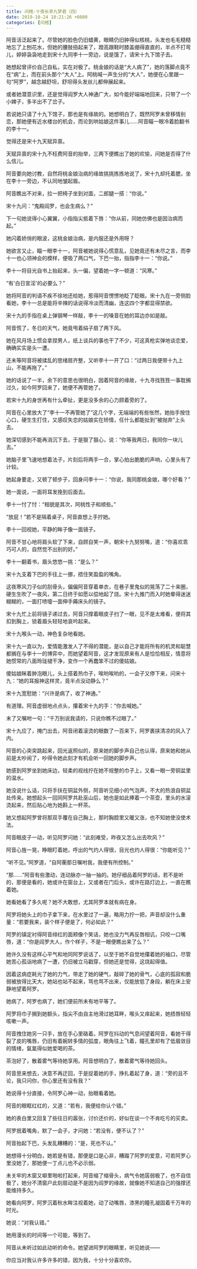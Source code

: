 ```yaml
---
title: 问棺-十夜长亭九梦君（四）
date: 2019-10-24 18:21:26 +0800
categories: [问棺]
---
```


阿音活泛起来了。尽管她的脸色仍旧蜡黄，眼睛仍旧肿得似核桃，头发也毛毛糙糙地忘了上刨花水，但她的腰肢扭起来了，蹬高跟鞋时膝盖绷得直直的，半点不打弯儿，婷婷袅袅地走到宋十九同李十一旁边，说是饿了，请宋十九下馆子去。

她想起曾评价自己自私，实在对极了。桃金娘的话是“大人病了”，她的落脚点竟不在“病”上，而在前头那个“大人”上。阿桃喊一声生分的“大人”，她便在心里跟一句“阿罗”，越念越舒坦，舒坦得头发丝儿都伸展起来。

或者她潜意识里，还是觉得阎罗大人神通广大，如今能好端端地回来，只带了一个小婢子，多半出不了岔子。

若说她只请了十九下馆子，那也是有缘故的。她想明白了，既然阿罗未曾移情别恋，那她便有近水楼台的机会，而论到哄姑娘这件事儿……阿音瞄一眼冷着脸翻书的李十一。

觉得还是宋十九天赋异禀。

天赋异禀的宋十九不枉费阿音的抬举，三两下便瞧出了她的欢愉，问她是否得了什么信儿。

阿音要向她讨教，自然将桃金娘治病的缘故挑挑拣拣地说了，宋十九却托着腮，坐在李十一旁边，不认同地皱起眉。

阿音瞧出不对来，拉一把椅子坐到对面，二郎腿一搭：“你说。”

宋十九问：“鬼殿阎罗，也会生病么？”

下一句她说得小心翼翼，小指指尖抵着下唇：“你从前，同她仿佛也是因治病而起。”

她闪着娇俏的眼波，这桃金娘治病，是内服还是外用呀？

她欲言又止，瞄一眼李十一，阿音被她说得心慌意乱，见她竟还有未尽之言，而李十一也心领神会的模样，便吸了两口气，下巴一抬，指指李十一：“你说。”

李十一将目光自书上抬起来，头一偏，望着她一字一顿道：“风寒。”

“有'白日宣淫'的必要么？”

她将阿音的判语不疾不徐地还给她，惹得阿音愣愣地眨了眨眼。宋十九在一旁侧脸看她，李十一总是能将辛辣的话说得冷淡而清幽，连这四个字都显得禁欲。

宋十九的手指在桌上弹钢琴一样敲，李十一的嗓音在她的耳边亦如是敲。

阿音慌了，冬日的天气，她竟甩着绢子扇了两下风。

她在风月场上惯会拿捏男人，纸上谈兵的事也干了不少，可这真枪实弹地谈恋爱，确确实实是头一遭。

还未等阿音将被揉乱的思绪扇齐整，又听李十一开了口：“过两日我便带十九上山，不能再拖了。”

她的话说了一半，余下的意思也很明白，因着阿音的缘故，十九寻找狌狌一事耽搁过久，如今阿罗回来了，她便不再管她了。

若宋十九的身世再有什么牵扯，更是没多余的心力顾着旁的了。

阿音在心里放大了“李十一不再管她了”这几个字，无端端的有些怅然，她抬手按住心口，硬生生打住，又感叹失恋的姑娘实在矫情，任什么都能扯到“被抛弃”上头去。

她深切感到不能再消沉下去，于是狠了狠心，说：“你等我两日，我同你一块儿去。”

她脑子里飞速地想着法子，片刻后将两手一合，掌心拍出脆脆的声响，心里头有了计较。

她起身要走，又顿了顿步子，回身问李十一：“你说，我同那桃金娘，哪个好看？”

她一面说，一面将耳发挽到后面去。

李十一忖了忖：“相貌是其次，阿桃性子和顺些。”

“放屁！”若不是隔着桌子，阿音直想上手拧她。

李十一回视她，平静的眸子像一面镜子。

阿音不甘心地将肩头软了下来，自顾自笑一声，朝宋十九努努嘴，道：“你喜欢乖巧可人的，自然觉不出别的好。”

李十一翻着书，眉头悠悠一挑：“是么？”

宋十九支着下巴的手往上一挪，捂住笑盈盈的嘴角。

这夜寒风刀子似的刮骨头，偏偏阿音穿着单衣，在巷子里鬼似的晃荡了二十来圈，硬生生吹了一夜风，第二日终于如愿以偿地起了烧。宋十九推门而入时她晕得迷迷糊糊的，一面打喷嚏一面伸手薅床头的镜子。

宋十九忙上前将镜子递过去，阿音只撑着眼皮子扫了一眼，见不是太难看，便将其扣到胸上，锁着眉头轻轻地哀吟起来。

宋十九喉头一动，神色复杂地看她。

宋十九一直以为，爱情能激发人了不得的潜能，是以自己才能将所有的机灵和聪慧都搁在与李十一的博弈中，而她望着阿音，这才发现原来有人是恰恰相反，情意将她惯常的八面玲珑褪干净，变作一个再蠢笨不过的傻姑娘。

傻姑娘眯着肿泡眼儿，头上搭着热巾子，唉哟唉哟的，一会子又停下来，问宋十九：“她的耳报神这样灵，竟半点没动静么？”

宋十九宽慰她：“兴许是病了，收了神通。”

有道理。阿音虚弱地点点头，攥着宋十九的手：“你去喊她。”

末了又嘱咐一句：“千万别说我请的，只说你瞧不过眼了。”

宋十九应了，掩门出去，阿音闭着滚烫的眼数了一百来下，阿罗裹挟清凉的风入了内。

阿音的心突突跳起来，回光返照似的，原来她的脚步声自己也认得，原来她和她从前是太吵闹了，吵得令她此刻才有机会听一回她的脚步声。

她感到阿罗坐到她床边，轻柔的视线拧在她不规整的巾子上，又看一眼一旁铜盆里的温水。

她没说什么话，只将手扶在铜盆外侧，阿音听见细小的气泡声，不大的热浪自铜盆处传来。她想起头一回同阿罗共赴巫山后，她也是如此捧着一个茶壶，里头的水滚烫起来，然后贴心地为她斟上一杯茶。

她又想起阿罗曾将那双手覆在自己胸上，那时胸腔里又暖又涨，也不知她使没使术法。

阿音眼皮子一动，听见阿罗问她：“此刻难受，昨夜又怎么出去吹风？”

阿音心旌一晃，睁眼盯着她，呼出的气灼人得很，目光也灼人得很：“你能听见？”

“听不见。”阿罗道，“自阿蘅那日嘱咐我，我便有所控制。”

“那……”阿音有些激动，连动脉亦一抽一抽的。她仔细品着阿罗的话，若不是听的，那便是看的，她或许在窗台上，又或者在门后头，或许在路灯边上，一直在瞧着她。

她看她看了多久呢？她不大敢想，尤其阿罗本就有病在身。

阿罗将她头上的巾子拿下来，在水里过了一遍，略用力拧一把，声音却没什么重量：“若要我来，装个样子便是了，何必如此？”

阿罗的镇定衬得阿音绯红的面颊像个笑话，她也没力气再反唇相讥，只咬一口嘴唇，道：“你是阎罗大人，作个样子，不是一眼便瞧出来了么？”

她许久没有这样心平气和地同阿罗说话了，以至于她不自觉地攥着她的袖口，尽管她苦心孤诣地病了一遭，仍旧被立马戳穿，但她还是觉得，这烧起得值。

因着这病症耗光了她的力气，带走了她的硬气，敲碎了她的骨气，心底的孤寂和脆弱被放得比天大，她站也站不起来，骂也骂不出来，仅能放低了身段，躺在床上安静地望着阿罗。

她病了，阿罗也病了，她们便前所未有地平等了。

阿罗将巾子搁到她额头，指尖不由自主地滑过她耳畔，喉头又痒起来，她捂唇轻轻咳嗽一声。

阿音拽住她另一只手，放在手心里硌着。阿罗在抖动的气息间望着阿音，看她干得裂了皮的嘴唇，仍旧有着婉转多情的弧度，眼角往上飞着，瞳孔里却有了低眉敛目的情绪，氤氲得似她爱喝的茶。

茶泡好了，散着雾气等待她享用。阿音想明白了，散着雾气等待她回头。

阿音思来想去，决意不再迂回，于是捉着她的手，挣扎着起了身，道：“旁的且不论，我只问你，你心里还有没有我？”

她说得十分直接，令阿罗心神一动，抬眼看着她。

阿音的眼眶红红的，又道：“若有，我便给你认个错。”

她的表白里又回复了些往日的嚣张，讨价还价的，好似在谈一个不肯吃亏的买卖。

阿罗抿着嘴角，默了一会子，才问她：“若没有，便不认了？”

阿音抬起下巴，头发乱糟糟的：“是，死也不认。”

她想得十分明白，她若是有错，那便是口是心非，糟蹋了阿罗的爱意，可若阿罗心里没她了，那她便一丁点儿也不必示弱。

未关牢的木窗又噼里啪啦打起来，阿音缩了缩骨头，病气令她孱弱极了，也不自信极了，她分不清窗户此刻扇动是不是因为阎罗的缘故，就像她不知道自己的强撑还能维持多久。

她看向阿罗，阿罗沉着秋水眸注视着她，动了动嘴唇，漆黑的瞳孔凝固着千万年的时光。

她说：“对我认错。”

她用漫长的时间等一个可能，等到了。

阿音从未听过如此动听的命令。她望进阿罗的眼睛里，听见她说——

你应当对我认许多许多的错，因为我，十分十分喜欢你。

